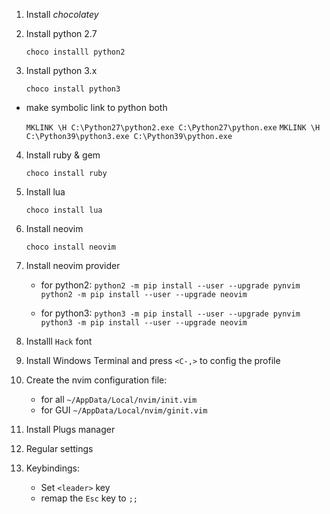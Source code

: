 1. Install *chocolatey*

2. Install python 2.7

    `choco installl python2`

3. Install python 3.x

    `choco install python3`

* make symbolic link to python both 

    `MKLINK \H C:\Python27\python2.exe C:\Python27\python.exe`
    `MKLINK \H C:\Python39\python3.exe C:\Python39\python.exe`

4. Install ruby & gem

    `choco install ruby`

5. Install lua

    `choco install lua`

6. Install neovim

    `choco install neovim`

7. Install neovim provider
    
    * for python2:
        `python2 -m pip install --user --upgrade pynvim`
        `python2 -m pip install --user --upgrade neovim`

    * for python3:
        `python3 -m pip install --user --upgrade pynvim`
        `python3 -m pip install --user --upgrade neovim`

8. Installl `Hack` font

9. Install Windows Terminal and press `<C-,>` to config the profile

10. Create the nvim configuration file: 
    * for all `~/AppData/Local/nvim/init.vim`
    * for GUI `~/AppData/Local/nvim/ginit.vim`

11. Install Plugs manager

12. Regular settings

13. Keybindings:
    
    * Set `<leader>` key
    * remap the `Esc` key to `;;`

